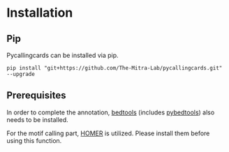 # Installation



## Pip
Pycallingcards can be installed via pip.

```
pip install "git+https://github.com/The-Mitra-Lab/pycallingcards.git" --upgrade
```

## Prerequisites

In order to complete the annotation, [bedtools](https://bedtools.readthedocs.io/en/latest/) (includes [pybedtools](https://daler.github.io/pybedtools/)) also needs to be installed.

For the motif calling part, [HOMER](http://homer.ucsd.edu/homer/motif/) is utilized. Please install them before using this function.


 
